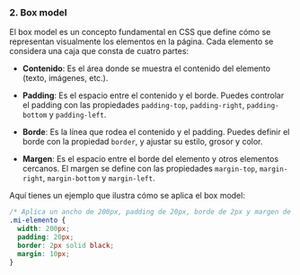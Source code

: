 ### 2. Box model

El box model es un concepto fundamental en CSS que define cómo se representan visualmente los elementos en la página. Cada elemento se considera una caja que consta de cuatro partes:

- **Contenido**: Es el área donde se muestra el contenido del elemento (texto, imágenes, etc.).

- **Padding**: Es el espacio entre el contenido y el borde. Puedes controlar el padding con las propiedades `padding-top`, `padding-right`, `padding-bottom` y `padding-left`.

- **Borde**: Es la línea que rodea el contenido y el padding. Puedes definir el borde con la propiedad `border`, y ajustar su estilo, grosor y color.

- **Margen**: Es el espacio entre el borde del elemento y otros elementos cercanos. El margen se define con las propiedades `margin-top`, `margin-right`, `margin-bottom` y `margin-left`.

Aquí tienes un ejemplo que ilustra cómo se aplica el box model:

```css
/* Aplica un ancho de 200px, padding de 20px, borde de 2px y margen de 10px */
.mi-elemento {
  width: 200px;
  padding: 20px;
  border: 2px solid black;
  margin: 10px;
}
```
